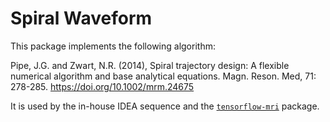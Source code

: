 # Spiral Waveform

<!-- [![build](https://github.com/mrphys/tensorflow-mri/actions/workflows/build-package.yml/badge.svg)](https://github.com/mrphys/tensorflow-mri/actions/workflows/build-package.yml) -->

This package implements the following algorithm:

Pipe, J.G. and Zwart, N.R. (2014), Spiral trajectory design: A flexible
numerical algorithm and base analytical equations. Magn. Reson. Med, 71:
278-285. https://doi.org/10.1002/mrm.24675

It is used by the in-house IDEA sequence and the
[`tensorflow-mri`](https://github.com/mrphys/tensorflow-mri) package.
